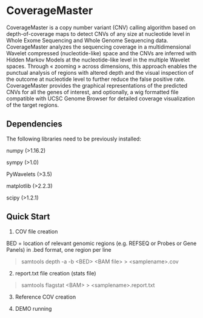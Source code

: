 # CoverageMaster

CoverageMaster is a copy number variant (CNV) calling algorithm based on depth-of-coverage maps to detect CNVs of any size at nucleotide level in Whole Exome Sequencing and Whole Genome Sequencing data. CoverageMaster analyzes the sequencing coverage in a multidimensional Wavelet compressed (nucleotide-like) space and the CNVs are inferred with Hidden Markov Models at the nucleotide-like level in the multiple Wavelet spaces. Through « zooming » across dimensions, this approach enables the punctual analysis of regions with altered depth and the visual inspection of the outcome at nucleotide level to further reduce the false positive rate. 
CoverageMaster provides the graphical representations of the predicted CNVs for all the genes of interest, and optionally, a wig formatted file compatible with UCSC Genome Browser for detailed coverage visualization of the target regions. 

Dependencies
------------
The following libraries need to be previously installed:

numpy (>1.16.2)

sympy (>1.0)

PyWavelets (>3.5)

matplotlib (>2.2.3)

scipy (>1.2.1)


Quick Start
-----------

1) COV file creation

BED = location of relevant genomic regions (e.g. REFSEQ or Probes or Gene Panels) in .bed format, one region per line

> samtools depth -a -b \<BED\> \<BAM file\> \> \<samplename\>.cov

2) report.txt file creation (stats file)
  
> samtools flagstat \<BAM\> > \<samplename\>.report.txt
  
3) Reference COV creation

3) DEMO running

